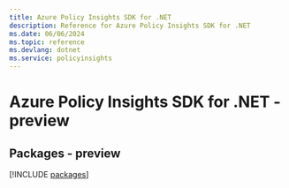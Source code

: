 ```yaml
---
title: Azure Policy Insights SDK for .NET
description: Reference for Azure Policy Insights SDK for .NET
ms.date: 06/06/2024
ms.topic: reference
ms.devlang: dotnet
ms.service: policyinsights
---
```

# Azure Policy Insights SDK for .NET - preview
## Packages - preview
[!INCLUDE [packages](policy-insights-index.md)]